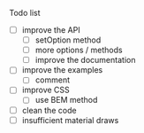 Todo list

- [ ] improve the API
  - [ ] setOption method
  - [ ] more options / methods
  - [ ] improve the documentation
- [ ] improve the examples
  - [ ] comment
- [ ] improve CSS
  - [ ] use BEM method
- [ ] clean the code
- [ ] insufficient material draws
